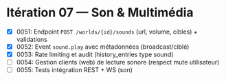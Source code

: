 # Itération 07 — Son & Multimédia

- [x] 0051: Endpoint `POST /worlds/{id}/sounds` (url, volume, cibles) + validations
- [x] 0052: Event `sound.play` avec métadonnées (broadcast/ciblé)
- [x] 0053: Rate limiting et audit (history_entries type sound)
- [ ] 0054: Gestion clients (web) de lecture sonore (respect mute utilisateur)
- [ ] 0055: Tests intégration REST + WS (son)
